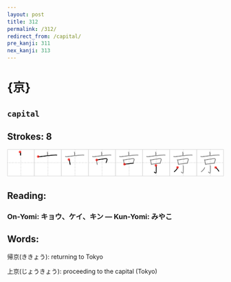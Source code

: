 ```yaml
---
layout: post
title: 312
permalink: /312/
redirect_from: /capital/
pre_kanji: 311
nex_kanji: 313
---
```


# {京}

## `capital`

## Strokes: 8

<div class="stroke"><img src="../images/E4BAAC.png" /></div>

## Reading:

### On-Yomi: キョウ、ケイ、キン &mdash; Kun-Yomi: みやこ

## Words:

帰京(ききょう): returning to Tokyo

上京(じょうきょう): proceeding to the capital (Tokyo)
